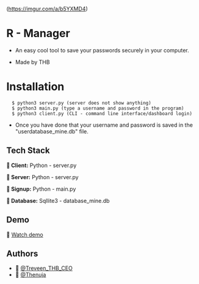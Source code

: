 (https://imgur.com/a/b5YXMD4)


# R - Manager 

 * An easy cool tool to save your passwords securely in your computer.

 * Made by THB 

 

 

# Installation
      
      $ python3 server.py (server does not show anything)
      $ python3 main.py (type a username and password in the program)
      $ python3 client.py (CLI - command line interface/dashboard login)

* Once you have done that your username and password is saved in the "userdatabase_mine.db" file.



## Tech Stack

**🤖 Client:** Python - server.py

**🤖 Server:** Python - server.py

**🤖 Signup:** Python - main.py 

**🤖 Database:** Sqllite3 - database_mine.db 


## Demo

🤖 [Watch demo](https://www.canva.com/design/DAFVwNOvQo4/watch)
## Authors

- 🤖 [@Treveen_THB_CEO](https://github.com/Hirukshacoder)
- 🤖 [@Thenuja](https://github.com/tmanumsl)

